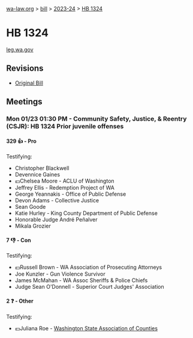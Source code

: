 [wa-law.org](/) > [bill](/bill/) > [2023-24](/bill/2023-24/) > [HB 1324](/bill/2023-24/hb/1324/)

# HB 1324
[leg.wa.gov](https://app.leg.wa.gov/billsummary?BillNumber=1324&Year=2023&Initiative=false)

## Revisions
* [Original Bill](1/)

## Meetings
### Mon 01/23 01:30 PM - Community Safety, Justice, & Reentry (CSJR): HB 1324 Prior juvenile offenses
#### 329 👍 - Pro
Testifying:
* Christopher Blackwell
* Devennice Gaines
* 💵Chelsea Moore - ACLU of Washington
* Jeffrey Ellis - Redemption Project of WA
* George Yeannakis - Office of Public Defense
* Devon Adams - Collective Justice
* Sean Goode
* Katie Hurley - King County Department of Public Defense
* Honorable Judge André Peñalver
* Mikala Grozier

#### 7 👎 - Con
Testifying:
* 💵Russell Brown - WA Association of Prosecuting Attorneys
* Joe Kunzler - Gun Violence Survivor
* James McMahan - WA Assoc Sheriffs & Police Chiefs
* Judge Sean O'Donnell - Superior Court Judges' Association

#### 2 ❓ - Other
Testifying:
* 💵Juliana Roe - [Washington State Association of Counties](/org/washington_state_association_of_counties/)
